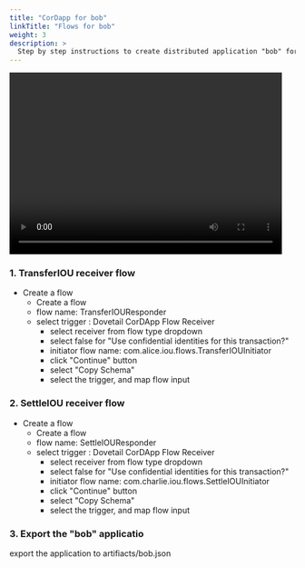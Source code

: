 ```yaml
---
title: "CorDapp for bob"
linkTitle: "Flows for bob"
weight: 3
description: >
  Step by step instructions to create distributed application "bob" for party bob.
---
```


<p><video width="480" height="320" controls="controls">
    <source src="videos/bob.mp4" type="video/mp4">
</video></p>

### 1. TransferIOU receiver flow
* Create a flow 
   * Create a flow 
   * flow name: TransferIOUResponder
   * select trigger : Dovetail CorDApp Flow Receiver
      * select receiver from flow type dropdown
      * select false for "Use confidential identities for this transaction?"
      * initiator flow name: com.alice.iou.flows.TransferIOUInitiator
      * click "Continue" button
      * select "Copy Schema"
      * select the trigger, and map flow input

### 2. SettleIOU receiver flow
* Create a flow 
   * Create a flow 
   * flow name: SettleIOUResponder
   * select trigger : Dovetail CorDApp Flow Receiver
      * select receiver from flow type dropdown
      * select false for "Use confidential identities for this transaction?"
      * initiator flow name: com.charlie.iou.flows.SettleIOUInitiator
      * click "Continue" button
      * select "Copy Schema"
      * select the trigger, and map flow input

### 3. Export the "bob" applicatio
export the application to artifiacts/bob.json